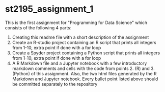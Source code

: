 # st2195_assignment_1
This is the first assignment for "Programming for Data Science" which consists of the following 4 parts:
1. Creating this readme file with a short description of the assignment
2. Create an R-studio project containing an R script that prints all integers from 1-10, extra point if done with a for loop
3. Create a Spyder project containing a Python script that prints all integers from 1-10, extra point if done with a for loop
4. A R Markdown file and a Jupyter notebook with a few introductory markdown comments and cells with the code from points 2. (R) and 3.(Python) of this assignment. Also, the two html files generated by the R Markdown and Jupyter notebook.
Every bullet point listed above should be committed separately to the repository
